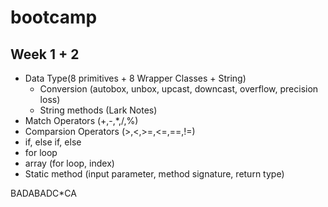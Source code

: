 # bootcamp

## Week 1 + 2
- Data Type(8 primitives + 8 Wrapper Classes + String)
  - Conversion (autobox, unbox, upcast, downcast, overflow, precision loss)
  - String methods (Lark Notes)
- Match Operators (+,-,*,/,%)
- Comparsion Operators (>,<,>=,<=,==,!=)
- if, else if, else
- for loop
- array (for loop, index)
- Static method (input parameter, method signature, return type)

BADABADC*CA